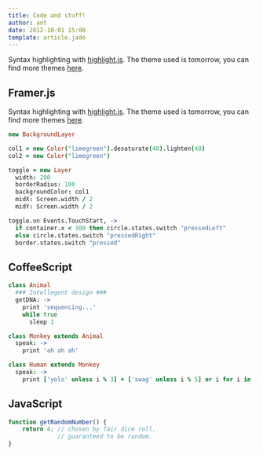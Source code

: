 ```yaml
---
title: Code and stuff!
author: ant
date: 2012-10-01 15:00
template: article.jade
---
```


Syntax highlighting with [highlight.js](http://softwaremaniacs.org/soft/highlight/en/).
The theme used is tomorrow, you can find more themes [here](http://jmblog.github.io/color-themes-for-highlightjs/).

## Framer.js
Syntax highlighting with [highlight.js](http://softwaremaniacs.org/soft/highlight/en/).
The theme used is tomorrow, you can find more themes [here](http://jmblog.github.io/color-themes-for-highlightjs/).
```coffeescript
new BackgroundLayer

col1 = new Color("limegreen").desaturate(40).lighten(40)
col2 = new Color("limegreen")

toggle = new Layer
  width: 200
  borderRadius: 100
  backgroundColor: col1
  midX: Screen.width / 2
  midY: Screen.width / 2

toggle.on Events.TouchStart, ->
  if container.x < 300 then circle.states.switch "pressedLeft"
  else circle.states.switch "pressedRight"
  border.states.switch "pressed"
```

## CoffeeScript

```coffeescript
class Animal
  ### Intellegent design ###
  getDNA: ->
    print 'sequencing...'
    while true
      sleep 1

class Monkey extends Animal
  speak: ->
    print 'ah ah ah'

class Human extends Monkey
  speak: ->
    print ['yolo' unless i % 3] + ['swag' unless i % 5] or i for i in [1..100]
```

## JavaScript

```javascript
function getRandomNumber() {
    return 4; // chosen by fair dice roll.
              // guaranteed to be random.
}
```
